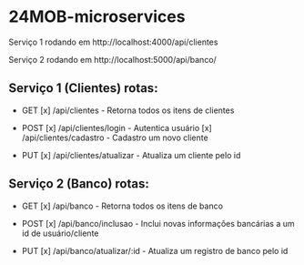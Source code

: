 # 24MOB-microservices

Serviço 1 rodando em http://localhost:4000/api/clientes

Serviço 2 rodando em http://localhost:5000/api/banco/


## Serviço 1 (Clientes) rotas:

- GET
[x] /api/clientes - Retorna todos os itens de clientes

- POST
[x] /api/clientes/login - Autentica usuário 
[x] /api/clientes/cadastro - Cadastro um novo cliente

- PUT
[x] /api/clientes/atualizar - Atualiza um cliente pelo id


## Serviço 2 (Banco) rotas:

- GET
[x] /api/banco - Retorna todos os itens de banco

- POST
[x] /api/banco/inclusao - Inclui novas informações bancárias a um id de usuário/cliente

- PUT
[x] /api/banco/atualizar/:id - Atualiza um registro de banco pelo id